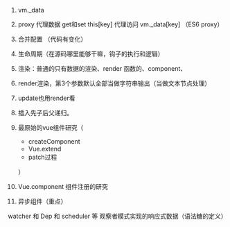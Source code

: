 1. vm._data
2. proxy 代理数据 get和set  this[key] 代理访问 vm._data[key] （ES6 proxy）
3. 合并配置 （代码有变化）
4. 生命周期（在源码哪里能够干嘛，钩子的执行和逻辑）







1. 渲染：普通的只有数据的渲染、render 函数的、component、

2. render渲染，第3个参数默认全部当做字符串输出（当做文本节点处理）

3. update也用render看

4. 插入先子后父递归。

5. 最原始的vue组件研究（

   - createComponent
   - Vue.extend
   - patch过程

   ）

6. Vue.component 组件注册的研究 

7. 异步组件（重点）





watcher 和 Dep 和 scheduler 等 观察者模式实现的响应式数据（语法糖的定义）